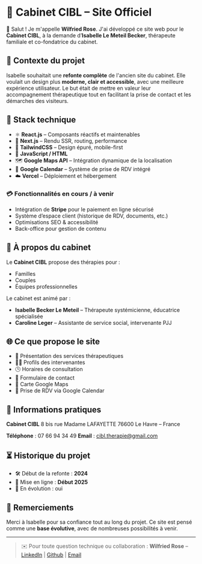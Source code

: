 # 💼 Cabinet CIBL – Site Officiel

👋 Salut !
Je m'appelle **Wilfried Rose**. J'ai développé ce site web pour le **Cabinet CIBL**, à la demande d’**Isabelle Le Meteil Becker**, thérapeute familiale et co-fondatrice du cabinet.

## 🧩 Contexte du projet

Isabelle souhaitait une **refonte complète** de l'ancien site du cabinet. Elle voulait un design plus **moderne, clair et accessible**, avec une meilleure expérience utilisateur.
Le but était de mettre en valeur leur accompagnement thérapeutique tout en facilitant la prise de contact et les démarches des visiteurs.

## 🚀 Stack technique

- ⚛️ **React.js** – Composants réactifs et maintenables
- 🔁 **Next.js** – Rendu SSR, routing, performance
- 🎨 **TailwindCSS** – Design épuré, mobile-first
- 🧠 **JavaScript / HTML**
- 🗺️ **Google Maps API** – Intégration dynamique de la localisation
- 📅 **Google Calendar** – Système de prise de RDV intégré
- ☁️ **Vercel** – Déploiement et hébergement

### 💳 Fonctionnalités en cours / à venir

- Intégration de **Stripe** pour le paiement en ligne sécurisé
- Système d’espace client (historique de RDV, documents, etc.)
- Optimisations SEO & accessibilité
- Back-office pour gestion de contenu

## 🧠 À propos du cabinet

Le **Cabinet CIBL** propose des thérapies pour :

- Familles
- Couples
- Équipes professionnelles

Le cabinet est animé par :

- **Isabelle Becker Le Meteil** – Thérapeute systémicienne, éducatrice spécialisée
- **Caroline Leger** – Assistante de service social, intervenante PJJ

## 🌐 Ce que propose le site

- 🧾 Présentation des services thérapeutiques
- 👩‍⚕️ Profils des intervenantes
- 🕒 Horaires de consultation
- 💬 Formulaire de contact
- 📍 Carte Google Maps
- 📅 Prise de RDV via Google Calendar

## 📍 Informations pratiques

**Cabinet CIBL**
8 bis rue Madame LAFAYETTE
76600 Le Havre – France

**Téléphone** : 07 66 94 34 49
**Email** : cibl.therapie@gmail.com

## ⏳ Historique du projet

- 🛠️ Début de la refonte : **2024**
- 🚀 Mise en ligne : **Début 2025**
- 📌 En évolution : oui

## 🙏 Remerciements

Merci à Isabelle pour sa confiance tout au long du projet.
Ce site est pensé comme une **base évolutive**, avec de nombreuses possibilités à venir.

---

> ✉️ Pour toute question technique ou collaboration :
> **Wilfried Rose** – [LinkedIn](https://www.linkedin.com/in/wilfriedrose) | [Github](https://github.com/wilfriedrose) | [Email](wilfriedrose67@gmail.com)

